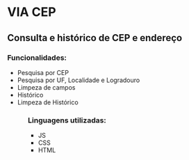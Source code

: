 # VIA CEP 
<html>

## Consulta e histórico de CEP e endereço

### Funcionalidades: 
<ul>
<li>Pesquisa por CEP</li>
<li>Pesquisa por UF, Localidade e Logradouro</li>
<li>Limpeza de campos</li>
<li>Histórico</li>
<li>Limpeza de Histórico</li>
<ul>

### Linguagens utilizadas:
<ul>
<li>JS</li>
<li>CSS</li>
<li>HTML</li>
</ul>

<html>






